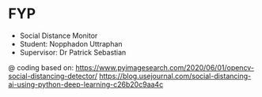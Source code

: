 # FYP
- Social Distance Monitor 
- Student: Nopphadon Uttraphan 
- Supervisor: Dr Patrick Sebastian

@ coding based on:
  https://www.pyimagesearch.com/2020/06/01/opencv-social-distancing-detector/ 
  https://blog.usejournal.com/social-distancing-ai-using-python-deep-learning-c26b20c9aa4c
